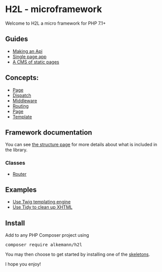 # H2L - microframework

Welcome to H2L a micro framework for PHP 7.1+

## Guides

 - [Making an Api](guides/api.md)
 - [Single page app](guides/single_page.md)
 - [A CMS of static pages](guides/static_pages.md)

## Concepts:
 - [Page](concepts/page.md)
 - [Dispatch](concepts/dispatch.md)
 - [Middleware](concepts/middleware.md)
 - [Routing](concepts/route.md)
 - [Page](concepts/page.md)
 - [Template](concepts/template.md)

## Framework documentation

You can see [the structure page](structure.md) for more details about what is included in the library.

### Classes
 - [Router](classes/Router.md)

## Examples
 - [Use Twig templating engine](examples/twig.md)
 - [Use Tidy to clean up XHTML](examples/tidy.md)

## Install

Add to any PHP Composer project using

<pre><kbd>composer require alkemann/h2l</kbd></pre>

You may then choose to get started by installing one of the [skeletons](skeletons.md).

I hope you enjoy!
